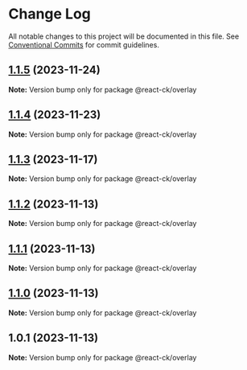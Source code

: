 # Change Log

All notable changes to this project will be documented in this file.
See [Conventional Commits](https://conventionalcommits.org) for commit guidelines.

## [1.1.5](https://github.com/abelflopes/react-ck/compare/@react-ck/overlay@1.1.4...@react-ck/overlay@1.1.5) (2023-11-24)

**Note:** Version bump only for package @react-ck/overlay





## [1.1.4](https://github.com/abelflopes/react-ck/compare/@react-ck/overlay@1.1.3...@react-ck/overlay@1.1.4) (2023-11-23)

**Note:** Version bump only for package @react-ck/overlay





## [1.1.3](https://github.com/abelflopes/react-ck/compare/@react-ck/overlay@1.1.2...@react-ck/overlay@1.1.3) (2023-11-17)

**Note:** Version bump only for package @react-ck/overlay





## [1.1.2](https://github.com/abelflopes/react-ck/compare/@react-ck/overlay@1.1.1...@react-ck/overlay@1.1.2) (2023-11-13)

**Note:** Version bump only for package @react-ck/overlay





## [1.1.1](https://github.com/abelflopes/react-ck/compare/@react-ck/overlay@1.1.0...@react-ck/overlay@1.1.1) (2023-11-13)

**Note:** Version bump only for package @react-ck/overlay





## [1.1.0](https://github.com/abelflopes/react-ck/compare/@react-ck/overlay@1.0.1...@react-ck/overlay@1.1.0) (2023-11-13)

**Note:** Version bump only for package @react-ck/overlay





## 1.0.1 (2023-11-13)

**Note:** Version bump only for package @react-ck/overlay
